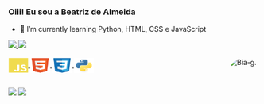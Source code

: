 ### Oiii! Eu sou a Beatriz de Almeida 

- 🌱 I’m currently learning Python, HTML, CSS e JavaScript

<div>
  <a href="https://github.com/B-e-a-t-r-i-z">
  <img height="170em" src="https://github-readme-stats.vercel.app/api?username=B-e-a-t-r-i-z&show_icons=true&theme=synthwave&include_all_commits=true&count_private=true"/>
  <img height="170em" src="https://github-readme-stats.vercel.app/api/top-langs/?username=B-e-a-t-r-i-z&layout=compact&langs_count=16&theme=synthwave"/>
</div>

<div style="display: inline_block"><br>
  <img align="center" alt="Bia-Js" height="30" width="40" src="https://raw.githubusercontent.com/devicons/devicon/master/icons/javascript/javascript-plain.svg">
  <img align="center" alt="Bia-HTML" height="30" width="40" src="https://raw.githubusercontent.com/devicons/devicon/master/icons/html5/html5-original.svg">
  <img align="center" alt="Bia-CSS" height="30" width="40" src="https://raw.githubusercontent.com/devicons/devicon/master/icons/css3/css3-original.svg">
  <img align="center" alt="Bia-Python" height="30" width="40" src="https://raw.githubusercontent.com/devicons/devicon/master/icons/python/python-original.svg">
  <img align="right" alt="Bia-gif" height="150" style="border-radius:50px;" src="https://cdn.discordapp.com/attachments/1067078676744781928/1067871361730625566/GIFPAL-20230125151805.gif">
</div>
  
  ##
 
<div> 
  <a href = "mailto:beatriz.almeida2001@gmail.com"><img src="https://img.shields.io/badge/Microsoft_Outlook-0078D4?style=for-the-badge&logo=microsoft-outlook&logoColor=white" target="_blank"></a>
  <a href="https://www.linkedin.com/in/beatriz-de-almeida-dev" target="_blank"><img src="https://img.shields.io/badge/-LinkedIn-%230077B5?style=for-the-badge&logo=linkedin&logoColor=white" target="_blank"></a>
